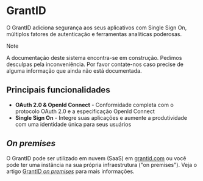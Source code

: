 ﻿# GrantID

O GrantID adiciona segurança aos seus aplicativos com Single Sign On, múltiplos fatores de autenticação e ferramentas analíticas poderosas.

> [!NOTE]
> A documentação deste sistema encontra-se em construção. Pedimos desculpas pela inconveniência. Por favor contate-nos caso
> precise de alguma informação que ainda não está documentada.

## Principais funcionalidades

* **OAuth 2.0 & OpenId Connect** - Conformidade completa com o protocolo OAuth 2.0 e a especificação OpenId Connect
* **Single Sign On** - Integre suas aplicações e aumente a produtividade com uma identidade única para seus usuários

## *On premises*

O GrantID pode ser utilizado em nuvem (SaaS) em [grantid.com](https://grantid.com) ou você pode ter uma instância na sua própria
infraestrutura ("on premises"). Veja o artigo [GrantID *on premises*](on-premises/index.md) para mais informações.
